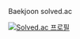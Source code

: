 Baekjoon solved.ac

[![Solved.ac
프로필](http://mazassumnida.wtf/api/generate_badge?boj=min225613)](https://solved.ac/min225613)
